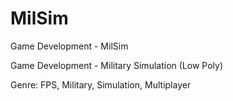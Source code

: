 # MilSim
Game Development - MilSim

Game Development - Military Simulation (Low Poly)

Genre: FPS, Military, Simulation, Multiplayer
